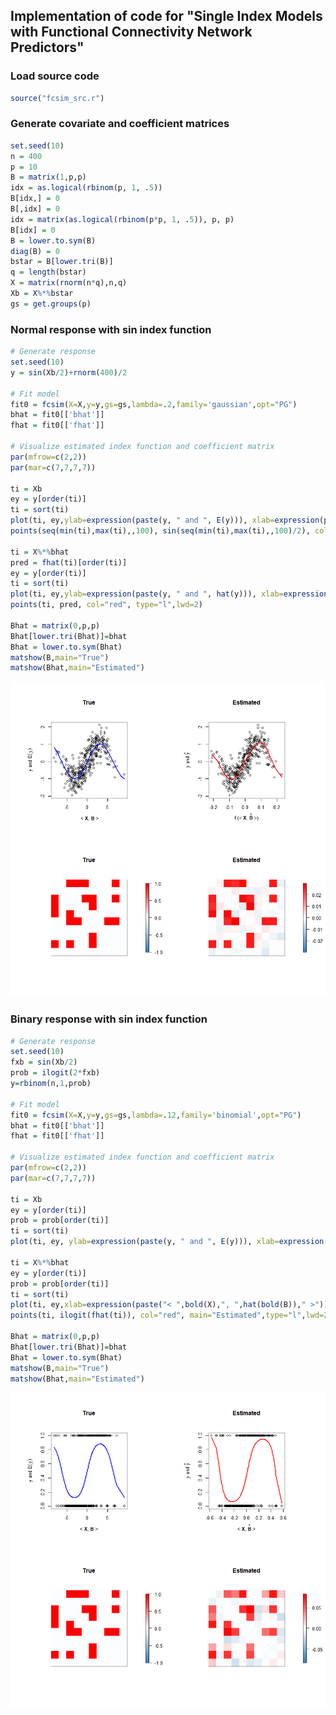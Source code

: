 ## Implementation of code for "Single Index Models with Functional Connectivity Network Predictors"

### Load source code

``` r
source("fcsim_src.r")
```

### Generate covariate and coefficient matrices

``` r
set.seed(10)
n = 400
p = 10
B = matrix(1,p,p)
idx = as.logical(rbinom(p, 1, .5))
B[idx,] = 0
B[,idx] = 0
idx = matrix(as.logical(rbinom(p*p, 1, .5)), p, p)
B[idx] = 0
B = lower.to.sym(B)
diag(B) = 0
bstar = B[lower.tri(B)]
q = length(bstar)
X = matrix(rnorm(n*q),n,q)
Xb = X%*%bstar
gs = get.groups(p)
```

### Normal response with sin index function

``` r
# Generate response
set.seed(10)
y = sin(Xb/2)+rnorm(400)/2

# Fit model
fit0 = fcsim(X=X,y=y,gs=gs,lambda=.2,family='gaussian',opt="PG")
bhat = fit0[['bhat']]
fhat = fit0[['fhat']]

# Visualize estimated index function and coefficient matrix
par(mfrow=c(2,2))
par(mar=c(7,7,7,7))

ti = Xb
ey = y[order(ti)]
ti = sort(ti)
plot(ti, ey,ylab=expression(paste(y, " and ", E(y))), xlab=expression(paste(" < ",bold(X),", ",bold(B)," >")), main="True")
points(seq(min(ti),max(ti),,100), sin(seq(min(ti),max(ti),,100)/2), col="blue", type="l",lwd=2)

ti = X%*%bhat
pred = fhat(ti)[order(ti)]
ey = y[order(ti)]
ti = sort(ti)
plot(ti, ey,ylab=expression(paste(y, " and ", hat(y))), xlab=expression(paste(f," (< ",bold(X),", ",hat(bold(B))," >)")), main="Estimated")
points(ti, pred, col="red", type="l",lwd=2)

Bhat = matrix(0,p,p)
Bhat[lower.tri(Bhat)]=bhat
Bhat = lower.to.sym(Bhat)
matshow(B,main="True")
matshow(Bhat,main="Estimated")
```

![](code_illustration_files/figure-gfm/unnamed-chunk-3-1.png)<!-- -->

### Binary response with sin index function

``` r
# Generate response
set.seed(10)
fxb = sin(Xb/2)
prob = ilogit(2*fxb)
y=rbinom(n,1,prob)

# Fit model
fit0 = fcsim(X=X,y=y,gs=gs,lambda=.12,family='binomial',opt="PG")
bhat = fit0[['bhat']]
fhat = fit0[['fhat']]

# Visualize estimated index function and coefficient matrix
par(mfrow=c(2,2))
par(mar=c(7,7,7,7))

ti = Xb
ey = y[order(ti)]
prob = prob[order(ti)]
ti = sort(ti)
plot(ti, ey, ylab=expression(paste(y, " and ", E(y))), xlab=expression(paste("< ",bold(X),", ",bold(B)," >")), main="True"); points(ti, prob, col="blue", type="l",lwd=2)

ti = X%*%bhat
ey = y[order(ti)]
prob = prob[order(ti)]
ti = sort(ti)
plot(ti, ey,xlab=expression(paste("< ",bold(X),", ",hat(bold(B))," >")),ylab=expression(paste(y, " and ", hat(y))), main="Estimated"); 
points(ti, ilogit(fhat(ti)), col="red", main="Estimated",type="l",lwd=2);

Bhat = matrix(0,p,p)
Bhat[lower.tri(Bhat)]=bhat
Bhat = lower.to.sym(Bhat)
matshow(B,main="True")
matshow(Bhat,main="Estimated")
```

![](code_illustration_files/figure-gfm/unnamed-chunk-4-1.png)<!-- -->
